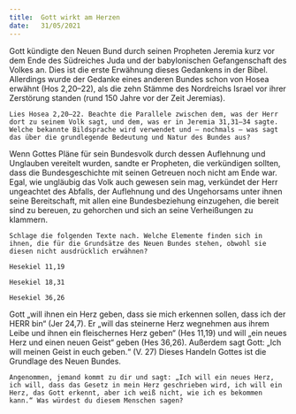 ```yaml
---
title:  Gott wirkt am Herzen
date:   31/05/2021
---
```


Gott kündigte den Neuen Bund durch seinen Propheten Jeremia kurz vor dem Ende des Südreiches Juda und der babylonischen Gefangenschaft des Volkes an. Dies ist die erste Erwähnung dieses Gedankens in der Bibel. Allerdings wurde der Gedanke eines anderen Bundes schon von Hosea erwähnt (Hos 2,20–22), als die zehn Stämme des Nordreichs Israel vor ihrer Zerstörung standen (rund 150 Jahre vor der Zeit Jeremias).

`Lies Hosea 2,20–22. Beachte die Parallele zwischen dem, was der Herr dort zu seinem Volk sagt, und dem, was er in Jeremia 31,31–34 sagte. Welche bekannte Bildsprache wird verwendet und – nochmals – was sagt das über die grundlegende Bedeutung und Natur des Bundes aus?`

Wenn Gottes Pläne für sein Bundesvolk durch dessen Auflehnung und Unglauben vereitelt wurden, sandte er Propheten, die verkündigen sollten, dass die Bundesgeschichte mit seinen Getreuen noch nicht am Ende war. Egal, wie ungläubig das Volk auch gewesen sein mag, verkündet der Herr ungeachtet des Abfalls, der Auflehnung und des Ungehorsams unter ihnen seine Bereitschaft, mit allen eine Bundesbeziehung einzugehen, die bereit sind zu bereuen, zu gehorchen und sich an seine Verheißungen zu klammern.

`Schlage die folgenden Texte nach. Welche Elemente finden sich in ihnen, die für die Grundsätze des Neuen Bundes stehen, obwohl sie diesen nicht ausdrücklich erwähnen?`

`Hesekiel 11,19`

`Hesekiel 18,31`

`Hesekiel 36,26`

Gott „will ihnen ein Herz geben, dass sie mich erkennen sollen, dass ich der HERR bin“ (Jer 24,7). Er „will das steinerne Herz wegnehmen aus ihrem Leibe und ihnen ein fleischernes Herz geben“ (Hes 11,19) und will „ein neues Herz und einen neuen Geist“ geben (Hes 36,26). Außerdem sagt Gott: „Ich will meinen Geist in euch geben.“ (V. 27) Dieses Handeln Gottes ist die Grundlage des Neuen Bundes.

`Angenommen, jemand kommt zu dir und sagt: „Ich will ein neues Herz, ich will, dass das Gesetz in mein Herz geschrieben wird, ich will ein Herz, das Gott erkennt, aber ich weiß nicht, wie ich es bekommen kann.“ Was würdest du diesem Menschen sagen?`